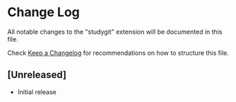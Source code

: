 # Change Log

All notable changes to the "studygit" extension will be documented in this file.

Check [Keep a Changelog](http://keepachangelog.com/) for recommendations on how to structure this file.

## [Unreleased]

- Initial release